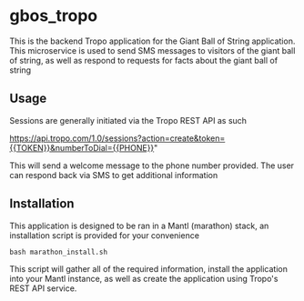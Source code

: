 # gbos_tropo

This is the backend Tropo application for the Giant Ball of String application. This microservice is used to send SMS
messages to visitors of the giant ball of string, as well as respond to requests for facts about the giant ball of string

## Usage

Sessions are generally initiated via the Tropo REST API as such

https://api.tropo.com/1.0/sessions?action=create&token={{TOKEN}}&numberToDial={{PHONE}}"

This will send a welcome message to the phone number provided. The user can respond back via SMS to get additional information

## Installation


This application is designed to be ran in a Mantl (marathon) stack, an installation script is provided for your convenience

```
bash marathon_install.sh
```

This script will gather all of the required information, install the application into your Mantl instance, as well
as create the application using Tropo's REST API service.




